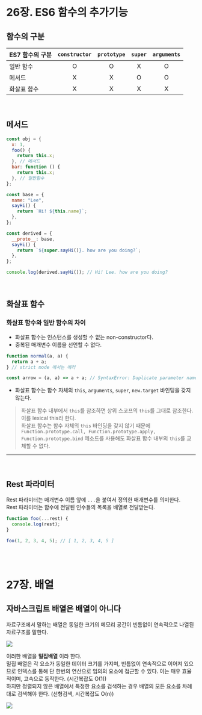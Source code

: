 # 26장. ES6 함수의 추가기능

## 함수의 구분

| ES7 함수의 구분 | `constructor` | `prototype` | `super` | `arguments` |
| --------------- | :-----------: | :---------: | :-----: | :---------: |
| 일반 함수       |       O       |      O      |    X    |      O      |
| 메서드          |       X       |      X      |    O    |      O      |
| 화살표 함수     |       X       |      X      |    X    |      X      |

<br>

## 메서드

```js
const obj = {
  x: 1,
  foo() {
    return this.x;
  }, // 메서드
  bar: function () {
    return this.x;
  }, // 일반함수
};
```

```js
const base = {
  name: "Lee",
  sayHi() {
    return `Hi! ${this.name}`;
  },
};

const derived = {
  __proto__: base,
  sayHi() {
    return `${super.sayHi()}. how are you doing?`;
  },
};

console.log(derived.sayHi()); // Hi! Lee. how are you doing?
```

<br>

## 화살표 함수

### 화살표 함수와 일반 함수의 차이

- 화살표 함수는 인스턴스를 생성할 수 없는 non-constructor다.
- 중복된 매개변수 이름을 선언할 수 없다.

```js
function normal(a, a) {
  return a + a;
} // strict mode 에서는 에러

const arrow = (a, a) => a + a; // SyntaxError: Duplicate parameter name not allowed in this context
```

- 화살표 함수는 함수 자체의 `this`, `arguments`, `super`, `new.target` 바인딩을 갖지 않는다.

> 화살표 함수 내부에서 `this`를 참조하면 상위 스코프의 `this`를 그대로 참조한다. 이를 lexical this라 한다.  
> 화살표 함수는 함수 자체의 `this` 바인딩을 갖지 않기 때문에 `Function.prototype.call, Function.prototype.apply, Function.prototype.bind` 메소드를 사용해도 화살표 함수 내부의 `this`를 교체할 수 없다.

---

<br>

## Rest 파라미터

Rest 파라미터는 매개변수 이름 앞에 `...`을 붙여서 정의한 매개변수를 의미한다.  
Rest 파라미터는 함수에 전달된 인수들의 목록을 배열로 전달받는다.

```js
function foo(...rest) {
  console.log(rest);
}

foo(1, 2, 3, 4, 5); // [ 1, 2, 3, 4, 5 ]
```

<br><br>

# 27장. 배열

## 자바스크립트 배열은 배열이 아니다

자료구조에서 말하는 배열은 동일한 크기의 메모리 공간이 빈틈없이 연속적으로 나열된 자료구조를 말한다.

![](https://media.vlpt.us/images/minj9_6/post/00da19d1-aefa-4fbb-bc85-e00cbea3441e/image.png)

이러한 배열을 **밀집배열** 이라 한다.  
밀집 배열은 각 요소가 동일한 데이터 크기를 가지며, 빈틈없이 연속적으로 이어져 있으므로 인덱스를 통해 단 한번의 연산으로 임의의 요소에 접근할 수 있다. 이는 매우 효율적이며, 고속으로 동작한다. (시간복잡도 O(1))  
하지만 정렬되지 않은 배열에서 특정한 요소를 검색하는 경우 배열의 모든 요소를 차례대로 검색해야 한다. (선형검색, 시간복잡도 O(n))

![](https://media.vlpt.us/images/minj9_6/post/1e4878d5-d31e-44ca-8211-f7c124babda9/image.png)
